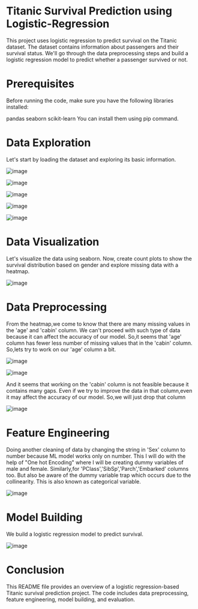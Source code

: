 # Titanic Survival Prediction using Logistic-Regression

This project uses logistic regression to predict survival on the Titanic dataset. The dataset contains information about passengers and their survival status. We'll go through the data preprocessing steps and build a logistic regression model to predict whether a passenger survived or not.

# Prerequisites

Before running the code, make sure you have the following libraries installed:

pandas
seaborn
scikit-learn
You can install them using pip command.

# Data Exploration

Let's start by loading the dataset and exploring its basic information.

![image](https://github.com/neelay-16/Logistic-Regression/assets/135517502/a7250fe9-49f0-4388-8956-b60e7f83dcb5)

![image](https://github.com/neelay-16/Logistic-Regression/assets/135517502/a965117a-c574-46bf-a95f-f653e2e1ed96)

![image](https://github.com/neelay-16/Logistic-Regression/assets/135517502/78514bae-c1d0-41c6-a3e5-78ec2c7c579c)

![image](https://github.com/neelay-16/Logistic-Regression/assets/135517502/ac51d6cb-b917-4bb4-89ec-d7c06cd09605)

![image](https://github.com/neelay-16/Logistic-Regression/assets/135517502/3d980a1f-5fed-43bd-b0dd-b3e62504f732)

# Data Visualization

Let's visualize the data using seaborn. Now, create count plots to show the survival distribution based on gender and explore missing data with a heatmap.

![image](https://github.com/neelay-16/Logistic-Regression/assets/135517502/9fb0e2da-d68c-4772-b907-f68c994e07b9)

# Data Preprocessing

From the heatmap,we come to know that there are many missing values in the 'age' and 'cabin' column. We can't proceed with such type of data because it can affect the accuracy of our model. So,it seems that 'age' column has fewer less number of missing values that in the 'cabin' column. So,lets try to work on our 'age' column a bit.

![image](https://github.com/neelay-16/Logistic-Regression/assets/135517502/f028cb0d-d54b-4cb0-a035-0008f846d406)

![image](https://github.com/neelay-16/Logistic-Regression/assets/135517502/6692f240-5220-45a1-8cb4-38120e246dfb)

And it seems that working on the 'cabin' column is not feasible because it contains many gaps. Even if we try to improve the data in that column,even it may affect the accuracy of our model.
So,we will just drop that column

![image](https://github.com/neelay-16/Logistic-Regression/assets/135517502/be83de26-4f4e-4a2a-b8d6-2beaec841c34)

# Feature Engineering

Doing another cleaning of data by changing the string in 'Sex' column to number because ML model works only on number. This I will do with the help of "One hot Encoding" where I will be creating dummy variables of male and female. Similarly,for 'PClass','SibSp','Parch','Embarked' columns too. But also be aware of the dummy variable trap which occurs due to the collinearity. This is also known as categorical variable.

![image](https://github.com/neelay-16/Logistic-Regression/assets/135517502/c9317024-2ec5-4f29-9e40-77098dec8700)



# Model Building

We build a logistic regression model to predict survival.

![image](https://github.com/neelay-16/Logistic-Regression/assets/135517502/319a9235-af31-40e3-aebf-5d38cf2a13f5)


# Conclusion

This README file provides an overview of a logistic regression-based Titanic survival prediction project. The code includes data preprocessing, feature engineering, model building, and evaluation.
